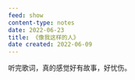 ```yaml
---
feed: show
content-type: notes
date: 2022-06-23
title: 《像我这样的人》
date created: 2022-06-09
---
```

听完歌词，真的感觉好有故事，好忧伤。
